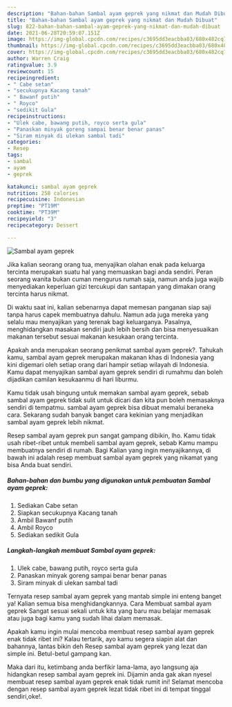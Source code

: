 ```yaml
---
description: "Bahan-bahan Sambal ayam geprek yang nikmat dan Mudah Dibuat"
title: "Bahan-bahan Sambal ayam geprek yang nikmat dan Mudah Dibuat"
slug: 822-bahan-bahan-sambal-ayam-geprek-yang-nikmat-dan-mudah-dibuat
date: 2021-06-28T20:59:07.151Z
image: https://img-global.cpcdn.com/recipes/c3695dd3eacbba03/680x482cq70/sambal-ayam-geprek-foto-resep-utama.jpg
thumbnail: https://img-global.cpcdn.com/recipes/c3695dd3eacbba03/680x482cq70/sambal-ayam-geprek-foto-resep-utama.jpg
cover: https://img-global.cpcdn.com/recipes/c3695dd3eacbba03/680x482cq70/sambal-ayam-geprek-foto-resep-utama.jpg
author: Warren Craig
ratingvalue: 3.9
reviewcount: 15
recipeingredient:
- " Cabe setan"
- "secukupnya Kacang tanah"
- " Bawanf putih"
- " Royco"
- "sedikit Gula"
recipeinstructions:
- "Ulek cabe, bawang putih, royco serta gula"
- "Panaskan minyak goreng sampai benar benar panas"
- "Siram minyak di ulekan sambal tadi"
categories:
- Resep
tags:
- sambal
- ayam
- geprek

katakunci: sambal ayam geprek 
nutrition: 258 calories
recipecuisine: Indonesian
preptime: "PT19M"
cooktime: "PT39M"
recipeyield: "3"
recipecategory: Dessert

---
```



![Sambal ayam geprek](https://img-global.cpcdn.com/recipes/c3695dd3eacbba03/680x482cq70/sambal-ayam-geprek-foto-resep-utama.jpg)

Jika kalian seorang orang tua, menyajikan olahan enak pada keluarga tercinta merupakan suatu hal yang memuaskan bagi anda sendiri. Peran seorang  wanita bukan cuman mengurus rumah saja, namun anda juga wajib menyediakan keperluan gizi tercukupi dan santapan yang dimakan orang tercinta harus nikmat.

Di waktu  saat ini, kalian sebenarnya dapat memesan panganan siap saji tanpa harus capek membuatnya dahulu. Namun ada juga mereka yang selalu mau menyajikan yang terenak bagi keluarganya. Pasalnya, menghidangkan masakan sendiri jauh lebih bersih dan bisa menyesuaikan makanan tersebut sesuai makanan kesukaan orang tercinta. 



Apakah anda merupakan seorang penikmat sambal ayam geprek?. Tahukah kamu, sambal ayam geprek merupakan makanan khas di Indonesia yang kini digemari oleh setiap orang dari hampir setiap wilayah di Indonesia. Kamu dapat menyajikan sambal ayam geprek sendiri di rumahmu dan boleh dijadikan camilan kesukaanmu di hari liburmu.

Kamu tidak usah bingung untuk memakan sambal ayam geprek, sebab sambal ayam geprek tidak sulit untuk dicari dan kita pun boleh memasaknya sendiri di tempatmu. sambal ayam geprek bisa dibuat memalui beraneka cara. Sekarang sudah banyak banget cara kekinian yang menjadikan sambal ayam geprek lebih nikmat.

Resep sambal ayam geprek pun sangat gampang dibikin, lho. Kamu tidak usah ribet-ribet untuk membeli sambal ayam geprek, sebab Kamu mampu membuatnya sendiri di rumah. Bagi Kalian yang ingin menyajikannya, di bawah ini adalah resep membuat sambal ayam geprek yang nikamat yang bisa Anda buat sendiri.

<!--inarticleads1-->

##### Bahan-bahan dan bumbu yang digunakan untuk pembuatan Sambal ayam geprek:

1. Sediakan  Cabe setan
1. Siapkan secukupnya Kacang tanah
1. Ambil  Bawanf putih
1. Ambil  Royco
1. Sediakan sedikit Gula




<!--inarticleads2-->

##### Langkah-langkah membuat Sambal ayam geprek:

1. Ulek cabe, bawang putih, royco serta gula
1. Panaskan minyak goreng sampai benar benar panas
1. Siram minyak di ulekan sambal tadi




Ternyata resep sambal ayam geprek yang mantab simple ini enteng banget ya! Kalian semua bisa menghidangkannya. Cara Membuat sambal ayam geprek Sangat sesuai sekali untuk kita yang baru mau belajar memasak atau juga bagi kamu yang sudah lihai dalam memasak.

Apakah kamu ingin mulai mencoba membuat resep sambal ayam geprek enak tidak ribet ini? Kalau tertarik, ayo kamu segera siapin alat dan bahannya, lantas bikin deh Resep sambal ayam geprek yang lezat dan simple ini. Betul-betul gampang kan. 

Maka dari itu, ketimbang anda berfikir lama-lama, ayo langsung aja hidangkan resep sambal ayam geprek ini. Dijamin anda gak akan nyesel membuat resep sambal ayam geprek enak tidak rumit ini! Selamat mencoba dengan resep sambal ayam geprek lezat tidak ribet ini di tempat tinggal sendiri,oke!.

